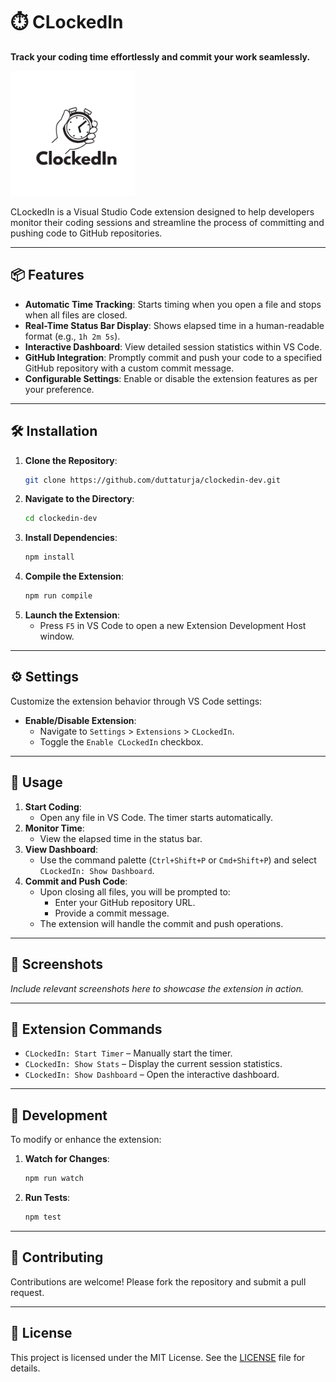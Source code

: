 # ⏱️ CLockedIn

**Track your coding time effortlessly and commit your work seamlessly.**

<img src="https://raw.githubusercontent.com/duttaturja/clockedin-dev/main/media/logo.png" width="200" alt="CLockedIn Logo" />

CLockedIn is a Visual Studio Code extension designed to help developers monitor their coding sessions and streamline the process of committing and pushing code to GitHub repositories.

---

## 📦 Features

- **Automatic Time Tracking**: Starts timing when you open a file and stops when all files are closed.
- **Real-Time Status Bar Display**: Shows elapsed time in a human-readable format (e.g., `1h 2m 5s`).
- **Interactive Dashboard**: View detailed session statistics within VS Code.
- **GitHub Integration**: Promptly commit and push your code to a specified GitHub repository with a custom commit message.
- **Configurable Settings**: Enable or disable the extension features as per your preference.

---

## 🛠️ Installation

1. **Clone the Repository**:
   ```bash
   git clone https://github.com/duttaturja/clockedin-dev.git
   ```
2. **Navigate to the Directory**:
   ```bash
   cd clockedin-dev
   ```
3. **Install Dependencies**:
   ```bash
   npm install
   ```
4. **Compile the Extension**:
   ```bash
   npm run compile
   ```
5. **Launch the Extension**:
   - Press `F5` in VS Code to open a new Extension Development Host window.

---

## ⚙️ Settings

Customize the extension behavior through VS Code settings:

- **Enable/Disable Extension**:
  - Navigate to `Settings` > `Extensions` > `CLockedIn`.
  - Toggle the `Enable CLockedIn` checkbox.

---

## 🚀 Usage

1. **Start Coding**:
   - Open any file in VS Code. The timer starts automatically.
2. **Monitor Time**:
   - View the elapsed time in the status bar.
3. **View Dashboard**:
   - Use the command palette (`Ctrl+Shift+P` or `Cmd+Shift+P`) and select `CLockedIn: Show Dashboard`.
4. **Commit and Push Code**:
   - Upon closing all files, you will be prompted to:
     - Enter your GitHub repository URL.
     - Provide a commit message.
   - The extension will handle the commit and push operations.

---

## 📸 Screenshots

*Include relevant screenshots here to showcase the extension in action.*

---

## 🧹 Extension Commands

- `CLockedIn: Start Timer` – Manually start the timer.
- `CLockedIn: Show Stats` – Display the current session statistics.
- `CLockedIn: Show Dashboard` – Open the interactive dashboard.

---

## 🧪 Development

To modify or enhance the extension:

1. **Watch for Changes**:
   ```bash
   npm run watch
   ```
2. **Run Tests**:
   ```bash
   npm test
   ```

---

## 🤝 Contributing

Contributions are welcome! Please fork the repository and submit a pull request.

---

## 📄 License

This project is licensed under the MIT License. See the [LICENSE](LICENSE) file for details.
